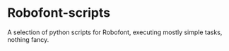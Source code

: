 Robofont-scripts
================

A selection of python scripts for Robofont, executing mostly simple tasks, nothing fancy.
